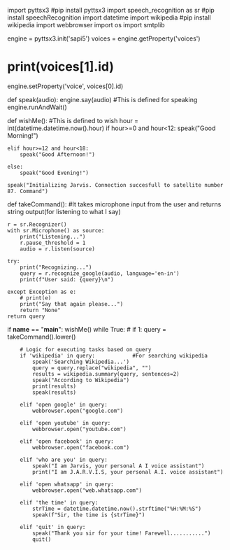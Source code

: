 import pyttsx3 #pip install pyttsx3
import speech_recognition as sr #pip install speechRecognition
import datetime
import wikipedia #pip install wikipedia
import webbrowser
import os
import smtplib

engine = pyttsx3.init('sapi5')
voices = engine.getProperty('voices')
# print(voices[1].id)
engine.setProperty('voice', voices[0].id)


def speak(audio):
    engine.say(audio)     #This is defined for speaking
    engine.runAndWait()


def wishMe():            #This is defined to wish
    hour = int(datetime.datetime.now().hour)
    if hour>=0 and hour<12:
        speak("Good Morning!")

    elif hour>=12 and hour<18:
        speak("Good Afternoon!")   

    else:
        speak("Good Evening!")  

    speak("Initializing Jarvis. Connection succesfull to satellite number 87. Command")      

def takeCommand():
    #It takes microphone input from the user and returns string output(for listening to what I say)

    r = sr.Recognizer()
    with sr.Microphone() as source:
        print("Listening...")
        r.pause_threshold = 1
        audio = r.listen(source)

    try:
        print("Recognizing...")    
        query = r.recognize_google(audio, language='en-in')
        print(f"User said: {query}\n")

    except Exception as e:
        # print(e)    
        print("Say that again please...")  
        return "None"
    return query

if __name__ == "__main__":
    wishMe()
    while True:
    # if 1:
        query = takeCommand().lower()

        # Logic for executing tasks based on query
        if 'wikipedia' in query:            #For searching wikipedia
            speak('Searching Wikipedia...')
            query = query.replace("wikipedia", "")
            results = wikipedia.summary(query, sentences=2)
            speak("According to Wikipedia")
            print(results)
            speak(results)

        elif 'open google' in query:
            webbrowser.open("google.com")        

        elif 'open youtube' in query:
            webbrowser.open("youtube.com")          

        elif 'open facebook' in query:
            webbrowser.open("facebook.com")

        elif 'who are you' in query:
            speak("I am Jarvis, your personal A I voice assistant") 
            print("I am J.A.R.V.I.S, your personal A.I. voice assistant")

        elif 'open whatsapp' in query:
            webbrowser.open("web.whatsapp.com")          

        elif 'the time' in query:
            strTime = datetime.datetime.now().strftime("%H:%M:%S")    
            speak(f"Sir, the time is {strTime}")

        elif 'quit' in query:
            speak("Thank you sir for your time! Farewell...........")    
            quit()
